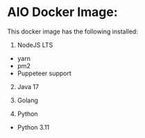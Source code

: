 # AIO Docker Image:
This docker image has the following installed:

1. NodeJS LTS
 - yarn
 - pm2
 - Puppeteer support

2. Java 17

3. Golang

4. Python
 - Python 3.11

